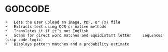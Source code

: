 # GODCODE
	•	Lets the user upload an image, PDF, or TXT file
	•	Extracts text using OCR or native methods
	•	Translates it if it’s not English
	•	Scans for direct word matches and equidistant letter     sequences (skip code logic)
	•	Displays pattern matches and a probability estimate
